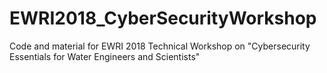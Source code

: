 # EWRI2018_CyberSecurityWorkshop
Code and material for EWRI 2018 Technical Workshop on "Cybersecurity Essentials for Water Engineers and Scientists"

